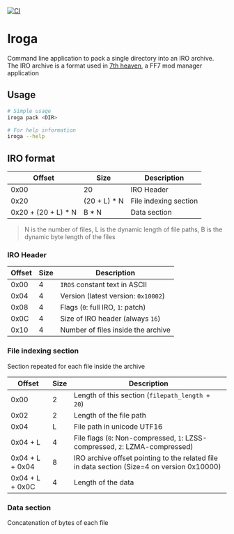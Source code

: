 [![CI](https://github.com/tangtang95/iroga/actions/workflows/ci.yaml/badge.svg?branch=main)](https://github.com/tangtang95/iroga/actions/workflows/ci.yaml)
# Iroga

Command line application to pack a single directory into an IRO archive.
The IRO archive is a format used in [7th heaven](https://github.com/tsunamods-codes/7th-Heaven), a FF7 mod manager application

## Usage

```sh
# Simple usage
iroga pack <DIR>

# For help information
iroga --help
```

## IRO format

| Offset | Size | Description |
| ------------- | -------------- | -------------- |
| 0x00 | 20 | IRO Header |
| 0x20 | (20 + L) * N | File indexing section |
| 0x20 + (20 + L) * N | B * N | Data section |

> N is the number of files, L is the dynamic length of file paths, B is the dynamic byte length of the files

### IRO Header

| Offset | Size | Description |
| ------------- | -------------- | -------------- |
| 0x00 | 4 | `IROS` constant text in ASCII |
| 0x04 | 4 | Version (latest version: `0x10002`) |
| 0x08 | 4 | Flags (`0`: full IRO, `1`: patch) |
| 0x0C | 4 | Size of IRO header (always `16`) |
| 0x10 | 4 | Number of files inside the archive |

### File indexing section

Section repeated for each file inside the archive

| Offset | Size | Description |
| ------------- | -------------- | -------------- |
| 0x00 | 2 | Length of this section (`filepath_length + 20`) |
| 0x02 | 2 | Length of the file path |
| 0x04 | L | File path in unicode UTF16 |
| 0x04 + L  | 4 | File flags (`0`: Non-compressed, `1`: LZSS-compressed, `2`: LZMA-compressed) |
| 0x04 + L + 0x04 | 8 | IRO archive offset pointing to the related file in data section (Size=4 on version 0x10000) |
| 0x04 + L + 0x0C | 4 | Length of the data |

### Data section

Concatenation of bytes of each file
